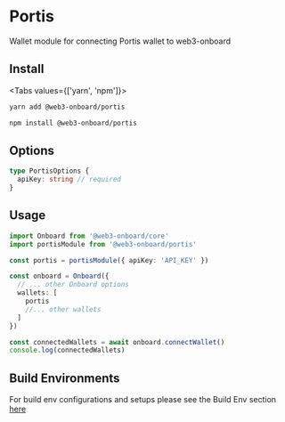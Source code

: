 # Portis

Wallet module for connecting Portis wallet to web3-onboard

## Install

<Tabs values={['yarn', 'npm']}>
<TabPanel value="yarn">

```sh copy
yarn add @web3-onboard/portis
```

  </TabPanel>
  <TabPanel value="npm">

```sh copy
npm install @web3-onboard/portis
```

  </TabPanel>
</Tabs>

## Options

```typescript
type PortisOptions {
  apiKey: string // required
}
```

## Usage

```typescript
import Onboard from '@web3-onboard/core'
import portisModule from '@web3-onboard/portis'

const portis = portisModule({ apiKey: 'API_KEY' })

const onboard = Onboard({
  // ... other Onboard options
  wallets: [
    portis
    //... other wallets
  ]
})

const connectedWallets = await onboard.connectWallet()
console.log(connectedWallets)
```

## Build Environments
For build env configurations and setups please see the Build Env section [here](/docs/modules/core#build-environments)